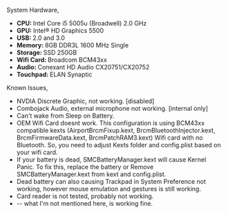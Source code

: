 System Hardware,
<ul>
  <li><b>CPU: </b>Intel Core i5 5005u (Broadwell) 2.0 GHz</li>
  <li><b>GPU: </b>Intel® HD Graphics 5500</li>
  <li><b>USB: </b>2.0 and 3.0</li>
  <li><b>Memory: </b>8GB DDR3L 1600 MHz Single</li>
  <li><b>Storage: </b>SSD 250GB</li>
  <li><b>Wifi Card: </b>Broadcom BCM43xx</li>
  <li><b>Audio: </b>Conexant HD Audio CX20751/CX20752</li>
  <li><b>Touchpad: </b>ELAN Synaptic</li>
</ul>


Known Issues,
<ul>
  <li>NVDIA Discrete Graphic, not working. [disabled]</li>
  <li>Combojack Audio, external microphone not working. [internal only]</li>
  <li>Can't wake from Sleep on Battery.</li>
  <li>OEM Wifi Card doesnt work. This configuration is using BCM43xx compatible kexts (AirportBrcmFixup.kext, 
    BrcmBluetoothInjector.kext, BrcmFirmwareData.kext, BrcmPatchRAM3.kext)
    Wifi card with no Bluetooth. So, you need to adjust Kexts folder and config.plist based on your wifi card.
</li>
  <li>If your battery is dead, SMCBatteryManager.kext will cause Kernel Panic. 
    To fix this, replace the battery or Remove SMCBatteryManager.kext from kext and config.plist. 
    </li>
  <li>Dead battery can also causing Trackpad in System Preference not working, however mouse emulation and
    gestures is still working.</li>
  <li>Card reader is not tested, probably not working.</li>
  <li>-- what I'm not mentioned here, is working fine.</li>
</ul>
